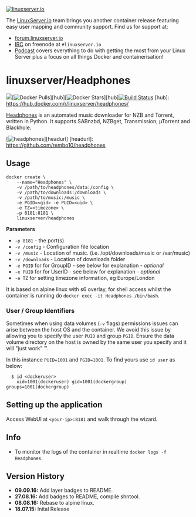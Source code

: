[linuxserverurl]: https://linuxserver.io
[forumurl]: https://forum.linuxserver.io
[ircurl]: https://www.linuxserver.io/index.php/irc/
[podcasturl]: https://www.linuxserver.io/index.php/category/podcast/

[![linuxserver.io](https://www.linuxserver.io/wp-content/uploads/2015/06/linuxserver_medium.png)][linuxserverurl]

The [LinuxServer.io][linuxserverurl] team brings you another container release featuring easy user mapping and community support. Find us for support at:
* [forum.linuxserver.io][forumurl]
* [IRC][ircurl] on freenode at `#linuxserver.io`
* [Podcast][podcasturl] covers everything to do with getting the most from your Linux Server plus a focus on all things Docker and containerisation!

# linuxserver/Headphones
[![](https://images.microbadger.com/badges/image/linuxserver/headphones.svg)](http://microbadger.com/images/linuxserver/headphones "Get your own image badge on microbadger.com")[![Docker Pulls](https://img.shields.io/docker/pulls/linuxserver/headphones.svg)][hub][![Docker Stars](https://img.shields.io/docker/stars/linuxserver/headphones.svg)][hub][![Build Status](http://jenkins.linuxserver.io:8080/buildStatus/icon?job=Dockers/LinuxServer.io/linuxserver-headphones)](http://jenkins.linuxserver.io:8080/job/Dockers/job/LinuxServer.io/job/linuxserver-headphones/)
[hub]: https://hub.docker.com/r/linuxserver/headphones/


[Headphones](https://hub.docker.com/r/linuxserver/headphones/) is an automated music downloader for NZB and Torrent, written in Python. It supports SABnzbd, NZBget, Transmission, µTorrent and Blackhole.

[![headphones](http://i.imgur.com/5vSV3Gkl.png)][headurl]
[headurl]: https://github.com/rembo10/headphones

## Usage

```
docker create \
    --name="Headphones" \
    -v /path/to/headphones/data:/config \
    -v /path/to/downloads:/downloads \
    -v /path/to/music:/music \
    -e PGID=<gid> -e PUID=<uid> \
    -e TZ=<timezone> \
    -p 8181:8181 \
    linuxserver/headphones
```

**Parameters**

* `-p 8181` - the port(s)
* `-v /config` - Configuration file location
* `-v /music` - Location of music. (i.e. /opt/downloads/music or /var/music)
* `-v /downloads` - Location of downloads folder
* `-e PGID` for for GroupID - see below for explanation - *optional*
* `-e PUID` for for UserID - see below for explanation - *optional*
* `-e TZ` for setting timezone information, eg Europe/London

It is based on alpine linux with s6 overlay, for shell access whilst the container is running do `docker exec -it Headphones /bin/bash`.

### User / Group Identifiers

Sometimes when using data volumes (`-v` flags) permissions issues can arise between the host OS and the container. We avoid this issue by allowing you to specify the user `PUID` and group `PGID`. Ensure the data volume directory on the host is owned by the same user you specify and it will "just work" ™.

In this instance `PUID=1001` and `PGID=1001`. To find yours use `id user` as below:

```
  $ id <dockeruser>
    uid=1001(dockeruser) gid=1001(dockergroup) groups=1001(dockergroup)
```

## Setting up the application

Access WebUI at `<your-ip>:8181` and walk through the wizard.

## Info

* To monitor the logs of the container in realtime `docker logs -f Headphones`.

## Version History

+ **09.09.16:** Add layer badges to README.
+ **27.08.16:** Add badges to README, compile shntool.
+ **08.08.16:** Rebase to alpine linux.
+ **18.07.15:** Inital Release
